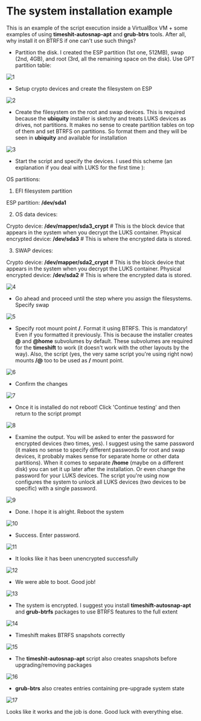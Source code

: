 # The system installation example

This is an example of the script execution inside a VirtualBox VM + some examples of using **timeshit-autosnap-apt** and **grub-btrs** tools. After all, why install it on BTRFS if one can't use such things?

- Partition the disk. I created the ESP partition (1st one, 512MB), swap (2nd, 4GB), and root (3rd, all the remaining space on the disk). Use GPT partition table:

![1](https://raw.githubusercontent.com/yngmjgsd/mint-encrypted-install-btrfs-swap/master/screenshots/screenshot-001.png?raw=true)

- Setup crypto devices and create the filesystem on ESP

![2](https://raw.githubusercontent.com/yngmjgsd/mint-encrypted-install-btrfs-swap/master/screenshots/screenshot-002.png?raw=true)

- Create the filesystem on the root and swap devices. This is required because the **ubiquity** installer is sketchy and treats LUKS devices as drives, not partitions. It makes no sense to create partition tables on top of them and set BTRFS on partitions. So format them and they will be seen in **ubiquity** and available for installation

![3](https://raw.githubusercontent.com/yngmjgsd/mint-encrypted-install-btrfs-swap/master/screenshots/screenshot-003.png?raw=true)

- Start the script and specify the devices. I used this scheme (an explanation if you deal with LUKS for the first time ):

OS partitions:

1) EFI filesystem partition

ESP partition: **/dev/sda1**

2) OS data devices:

Crypto device: **/dev/mapper/sda3_crypt** # This is the block device that appears in the system when you decrypt the LUKS container.
Physical encrypted device: **/dev/sda3** # This is where the encrypted data is stored.

3) SWAP devices:

Crypto device: **/dev/mapper/sda2_crypt** # This is the block device that appears in the system when you decrypt the LUKS container.
Physical encrypted device: **/dev/sda2** # This is where the encrypted data is stored.

![4](https://raw.githubusercontent.com/yngmjgsd/mint-encrypted-install-btrfs-swap/master/screenshots/screenshot-004.png?raw=true)

- Go ahead and proceed until the step where you assign the filesystems. Specify swap

![5](https://raw.githubusercontent.com/yngmjgsd/mint-encrypted-install-btrfs-swap/master/screenshots/screenshot-005.png?raw=true)

- Specify root mount point **/**. Format it using BTRFS. This is mandatory! Even if you formatted it previously. This is because the installer creates **@** and **@home** subvolumes by default. These subvolumes are required for the **timeshift** to work (it doesn't work with the other layouts by the way). Also, the script (yes, the very same script you're using right now) mounts **/@** too to be used as **/** mount point.

![6](https://raw.githubusercontent.com/yngmjgsd/mint-encrypted-install-btrfs-swap/master/screenshots/screenshot-006.png?raw=true)

- Confirm the changes

![7](https://raw.githubusercontent.com/yngmjgsd/mint-encrypted-install-btrfs-swap/master/screenshots/screenshot-007.png?raw=true)

- Once it is installed do not reboot! Click 'Continue testing' and then return to the script prompt

![8](https://raw.githubusercontent.com/yngmjgsd/mint-encrypted-install-btrfs-swap/master/screenshots/screenshot-008.png?raw=true)

- Examine the output. You will be asked to enter the password for encrypted devices (two times, yes). I suggest using the same password (it makes no sense to specify different passwords for root and swap devices, it probably makes sense for separate home or other data partitions). When it comes to separate **/home** (maybe on a different disk) you can set it up later after the installation. Or even change the password for your LUKS devices. The script you're using now configures the system to unlock all LUKS devices (two devices to be specific) with a single password.

![9](https://raw.githubusercontent.com/yngmjgsd/mint-encrypted-install-btrfs-swap/master/screenshots/screenshot-009.png?raw=true)

- Done. I hope it is alright. Reboot the system

![10](https://raw.githubusercontent.com/yngmjgsd/mint-encrypted-install-btrfs-swap/master/screenshots/screenshot-010.png?raw=true)

- Success. Enter password.

![11](https://raw.githubusercontent.com/yngmjgsd/mint-encrypted-install-btrfs-swap/master/screenshots/screenshot-011.png?raw=true)

- It looks like it has been unencrypted successfully

![12](https://raw.githubusercontent.com/yngmjgsd/mint-encrypted-install-btrfs-swap/master/screenshots/screenshot-012.png?raw=true)

- We were able to boot. Good job!

![13](https://raw.githubusercontent.com/yngmjgsd/mint-encrypted-install-btrfs-swap/master/screenshots/screenshot-013.png?raw=true)

- The system is encrypted. I suggest you install **timeshift-autosnap-apt** and **grub-btrfs** packages to use BTRFS features to the full extent

![14](https://raw.githubusercontent.com/yngmjgsd/mint-encrypted-install-btrfs-swap/master/screenshots/screenshot-014.png?raw=true)

- Timeshift makes BTRFS snapshots correctly

![15](https://raw.githubusercontent.com/yngmjgsd/mint-encrypted-install-btrfs-swap/master/screenshots/screenshot-015.png?raw=true)

- The **timeshit-autosnap-apt** script also creates snapshots before upgrading/removing packages

![16](https://raw.githubusercontent.com/yngmjgsd/mint-encrypted-install-btrfs-swap/master/screenshots/screenshot-016.png?raw=true)

- **grub-btrs** also creates entries containing pre-upgrade system state

![17](https://raw.githubusercontent.com/yngmjgsd/mint-encrypted-install-btrfs-swap/master/screenshots/screenshot-017.png?raw=true)

Looks like it works and the job is done. Good luck with everything else.
